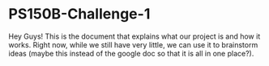 # PS150B-Challenge-1

Hey Guys! This is the document that explains what our project is and how it works.  Right now, while we still have very little, we can use it to brainstorm ideas (maybe this instead of the google doc so that it is all in one place?).
